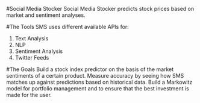 #Social Media Stocker
Social Media Stocker predicts stock prices based on market and sentiment analyses.

#The Tools
SMS uses different available APIs for:
1. Text Analysis
2. NLP
3. Sentiment Analysis
4. Twitter Feeds

#The Goals
Build a stock index predictor on the basis of the market sentiments of a certain product.
Measure accuracy by seeing how SMS matches up against predictions based on historical data.
Build a Markowitz model for portfolio management and to ensure that the best investment is made for the user.
